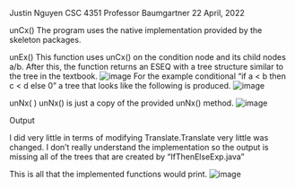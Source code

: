 Justin Nguyen
CSC 4351
Professor Baumgartner
22 April, 2022

unCx()
The program uses the native implementation provided by the skeleton packages. 

unEx() 
This function uses unCx() on the condition node and its child nodes a/b. After this, the function returns an ESEQ with a tree structure similar to the tree in the textbook.
![image](https://user-images.githubusercontent.com/76065821/233818993-a36f7ec3-9e88-400a-99c8-939c43e1c73f.png)
For the example conditional “if a < b then c < d else 0” a tree that looks like the following is produced. 
![image](https://user-images.githubusercontent.com/76065821/233819007-e55b4a26-beb5-4e65-9a10-7413598e8ca0.png)



unNx( )
unNx() is just a copy of the provided unNx() method. 
![image](https://user-images.githubusercontent.com/76065821/233819026-28040f5f-1d44-45a5-a21a-e29c4b39f4cf.png)


Output

I did very little in terms of modifying Translate.Translate very little was changed. I don’t really understand the implementation so the output is missing all of the trees that are created by “IfThenElseExp.java” 

This is all that the implemented functions would print.
![image](https://user-images.githubusercontent.com/76065821/233819153-c43234f3-254c-4e34-b84c-326eb32364f4.png)
